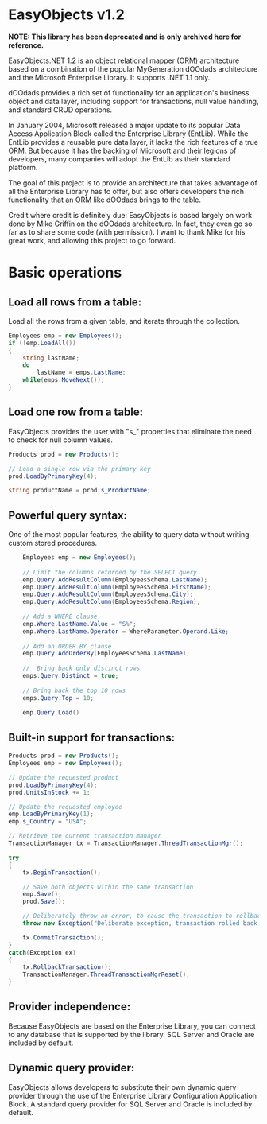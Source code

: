 # EasyObjects v1.2

**NOTE: This library has been deprecated and is only archived here for reference.**

EasyObjects.NET 1.2 is an object relational mapper (ORM) architecture based on a combination of the popular MyGeneration dOOdads architecture and the Microsoft Enterprise Library. It supports .NET 1.1 only.

dOOdads provides a rich set of functionality for an application's business object and data layer, including support for transactions, null value handling, and standard CRUD operations.

In January 2004, Microsoft released a major update to its popular Data Access Application Block called the Enterprise Library (EntLib). While the EntLib provides a reusable pure data layer, it lacks the rich features of a true ORM. But because it has the backing of Microsoft and their legions of developers, many companies will adopt the EntLib as their standard platform.

The goal of this project is to provide an architecture that takes advantage of all the Enterprise Library has to offer, but also offers developers the rich functionality that an ORM like dOOdads brings to the table.

Credit where credit is definitely due: EasyObjects is based largely on work done by Mike Griffin on the dOOdads architecture. In fact, they even go so far as to share some code (with permission). I want to thank Mike for his great work, and allowing this project to go forward.

# Basic operations

## Load all rows from a table:

Load all the rows from a given table, and iterate through the collection.

```cs
Employees emp = new Employees();
if (!emp.LoadAll())
{
    string lastName;
    do
        lastName = emps.LastName;
    while(emps.MoveNext());
}
```

## Load one row from a table:

EasyObjects provides the user with "s_" properties that eliminate the need to check for null column values.

```cs
Products prod = new Products();

// Load a single row via the primary key
prod.LoadByPrimaryKey(4);

string productName = prod.s_ProductName;
```

## Powerful query syntax:

One of the most popular features, the ability to query data without writing custom stored procedures.

```cs
    Employees emp = new Employees();
    
    // Limit the columns returned by the SELECT query
    emp.Query.AddResultColumn(EmployeesSchema.LastName);
    emp.Query.AddResultColumn(EmployeesSchema.FirstName);
    emp.Query.AddResultColumn(EmployeesSchema.City);
    emp.Query.AddResultColumn(EmployeesSchema.Region);
    
    // Add a WHERE clause
    emp.Where.LastName.Value = "S%";
    emp.Where.LastName.Operator = WhereParameter.Operand.Like;
    
    // Add an ORDER BY clause
    emp.Query.AddOrderBy(EmployeesSchema.LastName);
    
    //  Bring back only distinct rows
    emps.Query.Distinct = true;
    
    // Bring back the top 10 rows
    emps.Query.Top = 10;
    
    emp.Query.Load()
```

## Built-in support for transactions:

```cs
Products prod = new Products();
Employees emp = new Employees();

// Update the requested product
prod.LoadByPrimaryKey(4);
prod.UnitsInStock += 1;

// Update the requested employee
emp.LoadByPrimaryKey(1);
emp.s_Country = "USA";

// Retrieve the current transaction manager
TransactionManager tx = TransactionManager.ThreadTransactionMgr();

try
{
    tx.BeginTransaction();

    // Save both objects within the same transaction
    emp.Save();
    prod.Save();

    // Deliberately throw an error, to cause the transaction to rollback
    throw new Exception("Deliberate exception, transaction rolled back.");

    tx.CommitTransaction();
}
catch(Exception ex)
{
    tx.RollbackTransaction();
    TransactionManager.ThreadTransactionMgrReset();
}
```

## Provider independence:

Because EasyObjects are based on the Enterprise Library, you can connect to any database that is supported by the library. SQL Server and Oracle are included by default.

## Dynamic query provider:

EasyObjects allows developers to substitute their own dynamic query provider through the use of the Enterprise Library Configuration Application Block. A standard query provider for SQL Server and Oracle is included by default. 
